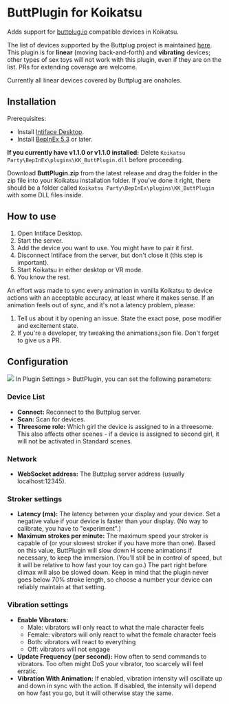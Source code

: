 # ButtPlugin for Koikatsu
Adds support for [buttplug.io](https://buttplug.io/) compatible devices in Koikatsu.

The list of devices supported by the Buttplug project is maintained [here](https://iostindex.com/?filter0ButtplugSupport=4). This plugin is for **linear** (moving back-and-forth) and **vibrating** devices; other types of sex toys will not work with this plugin, even if they are on the list. PRs for extending coverage are welcome.

Currently all linear devices covered by Buttplug are onaholes.

## Installation
Prerequisites:
* Install [Intiface Desktop](https://intiface.com/desktop/).
* Install [BepInEx 5.3](https://github.com/BepInEx/BepInEx/releases) or later.

**If you currently have v1.1.0 or v1.1.0 installed:** Delete ``Koikatsu Party\BepInEx\plugins\KK_ButtPlugin.dll`` before proceeding.

Download **ButtPlugin.zip** from the latest release and drag the folder in the zip file into your Koikatsu installation folder. If you've done it right, there should be a folder called ``Koikatsu Party\BepInEx\plugins\KK_ButtPlugin`` with some DLL files inside.

## How to use
1. Open Intiface Desktop.
1. Start the server.
1. Add the device you want to use. You might have to pair it first.
1. Disconnect Intiface from the server, but don't close it (this step is important).
1. Start Koikatsu in either desktop or VR mode.
1. You know the rest.

An effort was made to sync every animation in vanilla Koikatsu to device actions with an acceptable accuracy, at least where it makes sense. If an animation feels out of sync, and it's not a latency problem, please:
1. Tell us about it by opening an issue. State the exact pose, pose modifier and excitement state.
1. If you're a developer, try tweaking the animations.json file. Don't forget to give us a PR.

## Configuration
<img src="https://user-images.githubusercontent.com/76826783/126218961-e75500a1-bff4-4ac5-aa52-80f435461a8b.jpg">
In Plugin Settings > ButtPlugin, you can set the following parameters:

### Device List
* **Connect:** Reconnect to the Buttplug server.
* **Scan:** Scan for devices.
* **Threesome role:** Which girl the device is assigned to in a threesome. This also affects other scenes - if a device is assigned to second girl, it will not be activated in Standard scenes.

### Network
* **WebSocket address:** The Buttplug server address (usually localhost:12345).

### Stroker settings
* **Latency (ms):** The latency between your display and your device. Set a negative value if your device is faster than your display. (No way to calibrate, you have to "experiment".)
* **Maximum strokes per minute:** The maximum speed your stroker is capable of (or your slowest stroker if you have more than one). Based on this value, ButtPlugin will slow down H scene animations if necessary, to keep the immersion. (You'll still be in control of speed, but it will be relative to how fast your toy can go.) The part right before climax will also be slowed down. Keep in mind that the plugin never goes below 70% stroke length, so choose a number your device can reliably maintain at that setting.

### Vibration settings
* **Enable Vibrators:**
  * Male: vibrators will only react to what the male character feels
  * Female: vibrators will only react to what the female character feels
  * Both: vibrators will react to everything
  * Off: vibrators will not engage
* **Update Frequency (per second):** How often to send commands to vibrators. Too often might DoS your vibrator, too scarcely will feel erratic.
* **Vibration With Animation:** If enabled, vibration intensity will oscillate up and down in sync with the action. If disabled, the intensity will depend on how fast you go, but it will otherwise stay the same.



